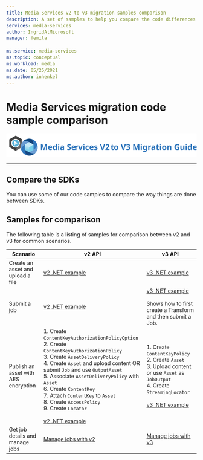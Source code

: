 ```yaml
---
title: Media Services v2 to v3 migration samples comparison 
description: A set of samples to help you compare the code differences between Azure Media Services v2 to v3.
services: media-services
author: IngridAtMicrosoft
manager: femila

ms.service: media-services
ms.topic: conceptual
ms.workload: media
ms.date: 05/25/2021
ms.author: inhenkel
---
```


# Media Services migration code sample comparison

![migration guide logo](./media/migration-guide/azure-media-services-logo-migration-guide.svg)

<hr color="#5ea0ef" size="10">

## Compare the SDKs

You can use some of our code samples to compare the way things are done between SDKs.

## Samples for comparison

The following table is a listing of samples for comparison between v2 and v3 for common scenarios.

|Scenario|v2 API|v3 API|
|---|---|---|
|Create an asset and upload a file |[v2 .NET example](https://github.com/Azure-Samples/media-services-dotnet-dynamic-encryption-with-aes/blob/master/DynamicEncryptionWithAES/DynamicEncryptionWithAES/Program.cs#L113)|[v3 .NET example](https://github.com/Azure-Samples/media-services-v3-dotnet-tutorials/blob/main/AMSV3Tutorials/UploadEncodeAndStreamFiles/Program.cs#L169)|
|Submit a job|[v2 .NET example](https://github.com/Azure-Samples/media-services-dotnet-dynamic-encryption-with-aes/blob/master/DynamicEncryptionWithAES/DynamicEncryptionWithAES/Program.cs#L146)|[v3 .NET example](https://github.com/Azure-Samples/media-services-v3-dotnet-tutorials/blob/main/AMSV3Tutorials/UploadEncodeAndStreamFiles/Program.cs#L298)<br/><br/>Shows how to first create a Transform and then submit a Job.|
|Publish an asset with AES encryption |1. Create `ContentKeyAuthorizationPolicyOption`<br/>2. Create `ContentKeyAuthorizationPolicy`<br/>3. Create `AssetDeliveryPolicy`<br/>4. Create `Asset` and upload content OR submit `Job` and use `OutputAsset`<br/>5. Associate `AssetDeliveryPolicy` with `Asset`<br/>6. Create `ContentKey`<br/>7. Attach `ContentKey` to `Asset`<br/>8. Create `AccessPolicy`<br/>9. Create `Locator`<br/><br/>[v2 .NET example](https://github.com/Azure-Samples/media-services-dotnet-dynamic-encryption-with-aes/blob/master/DynamicEncryptionWithAES/DynamicEncryptionWithAES/Program.cs#L64)|1. Create `ContentKeyPolicy`<br/>2. Create `Asset`<br/>3. Upload content or use `Asset` as `JobOutput`<br/>4. Create `StreamingLocator`<br/><br/>[v3 .NET example](https://github.com/Azure-Samples/media-services-v3-dotnet-tutorials/blob/main/AMSV3Tutorials/EncryptWithAES/Program.cs#L105)|
|Get job details and manage jobs |[Manage jobs with v2](../previous/media-services-dotnet-manage-entities.md#get-a-job-reference) |[Manage jobs with v3](https://github.com/Azure-Samples/media-services-v3-dotnet-tutorials/blob/main/AMSV3Tutorials/UploadEncodeAndStreamFiles/Program.cs#L546)|
